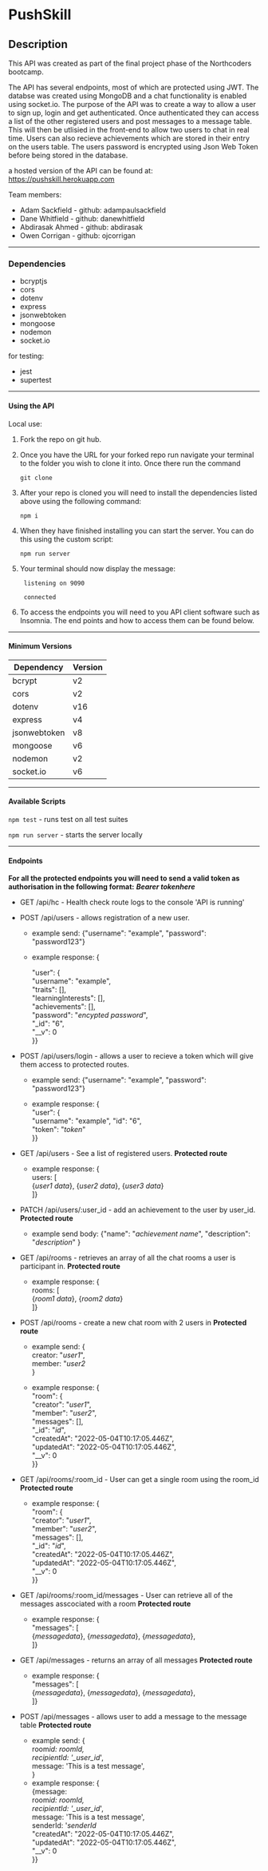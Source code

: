 # PushSkill

## Description

This API was created as part of the final project phase of the Northcoders bootcamp.

The API has several endpoints, most of which are protected using JWT. The databse was created using MongoDB and a chat functionality is enabled using socket.io. The purpose of the API was to create a way to allow a user to sign up, login and get authenticated. Once authenticated they can access a list of the other registered users and post messages to a message table. This will then be utlisied in the front-end to allow two users to chat in real time. Users can also recieve achievements which are stored in their entry on the users table. The users password is encrypted using Json Web Token before being stored in the database.

a hosted version of the API can be found at: https://pushskill.herokuapp.com

Team members:

- Adam Sackfield - github: adampaulsackfield
- Dane Whitfield - github: danewhitfield
- Abdirasak Ahmed - github: abdirasak
- Owen Corrigan - github: ojcorrigan

---

### Dependencies

- bcryptjs
- cors
- dotenv
- express
- jsonwebtoken
- mongoose
- nodemon
- socket.io

for testing:

- jest
- supertest

---

#### Using the API

Local use:

1.  Fork the repo on git hub.

2.  Once you have the URL for your forked repo run navigate your terminal to the folder you wish to clone it into. Once there run the command

        git clone

3.  After your repo is cloned you will need to install the dependencies listed above using the following command:

        npm i

4.  When they have finished installing you can start the server. You can do this using the custom script:

        npm run server

5.  Your terminal should now display the message:

         listening on 9090

         connected

6.  To access the endpoints you will need to you API client software such as Insomnia. The end points and how to access them can be found below.

---

#### Minimum Versions

| Dependency   | Version |
| ------------ | ------- |
| bcrypt       | v2      |
| cors         | v2      |
| dotenv       | v16     |
| express      | v4      |
| jsonwebtoken | v8      |
| mongoose     | v6      |
| nodemon      | v2      |
| socket.io    | v6      |

---

#### Available Scripts

`npm test` - runs test on all test suites

`npm run server` - starts the server locally

---

#### Endpoints

**For all the protected endpoints you will need to send a valid token as authorisation in the following format:** **_Bearer tokenhere_**

- GET /api/hc - Health check route logs to the console 'API is running'

- POST /api/users - allows registration of a new user.

  - example send: {"username": "example", "password": "password123"}

  - example response: {<br>

    "user": {<br>
    "username": "example",<br>
    "traits": [],<br>
    "learningInterests": [],<br>
    "achievements": [],<br>
    "password": "_encypted password_", <br>
    "\_id": "6", <br>
    "\_\_v": 0<br>
    }}

- POST /api/users/login - allows a user to recieve a token which will give them access to protected routes.

  - example send: {"username": "example", "password": "password123"}

  - example response: {<br>
    "user": { <br>
    "username": "example",
    "id": "6",<br>
    "token": "_token_"<br>
    }}

- GET /api/users - See a list of registered users. **Protected route**

  - example response: {<br>
    users: [ <br>
    {*user1 data*}, {*user2 data*}, {*user3 data*}<br>
    ]}

- PATCH /api/users/:user_id - add an achievement to the user by user_id. **Protected route**

  - example send body: {"name": "_achievement name_", "description": "_description_"
    }

- GET /api/rooms - retrieves an array of all the chat rooms a user is participant in. **Protected route**

  - example response: {<br>
    rooms: [<br>
    {*room1 data*}, {*room2 data*}<br>
    ]}

- POST /api/rooms - create a new chat room with 2 users in **Protected route**

  - example send: {<br>
    creator: "_user1_", <br>
    member: "_user2_ <br>
    }

  - example response: {<br>
    "room": {<br>
    "creator": "_user1_",<br>
    "member": "_user2_", <br>
    "messages": [],<br>
    "\_id": "_id_",<br>
    "createdAt": "2022-05-04T10:17:05.446Z",<br>
    "updatedAt": "2022-05-04T10:17:05.446Z",<br>
    "\_\_v": 0 <br>
    }}

- GET /api/rooms/:room_id - User can get a single room using the room_id **Protected route**

  - example response: {<br>
    "room": {<br>
    "creator": "_user1_",<br>
    "member": "_user2_", <br>
    "messages": [],<br>
    "\_id": "_id_",<br>
    "createdAt": "2022-05-04T10:17:05.446Z",<br>
    "updatedAt": "2022-05-04T10:17:05.446Z",<br>
    "\_\_v": 0 <br>
    }}

- GET /api/rooms/:room_id/messages - User can retrieve all of the messages asscociated with a room **Protected route**

  - example response: {<br>
    "messages": [<br>
    {*messagedata*}, {*messagedata*}, {*messagedata*},<br>
    ]}

- GET /api/messages - returns an array of all messages **Protected route**

  - example response: {<br>
    "messages": [<br>
    {*messagedata*}, {*messagedata*}, {*messagedata*},<br>
    ]}

- POST /api/messages - allows user to add a message to the message table **Protected route**

  - example send: {<br>
    room*id: roomId,<br>
    recipientId: '\_user_id*',<br>
    message: 'This is a test message',<br>
    }
  - example response: {<br>
    {message: <br>
    room*id: roomId,<br>
    recipientId: '\_user_id*',<br>
    message: 'This is a test message',<br>
    senderId: '_senderId_ <br>
    "createdAt": "2022-05-04T10:17:05.446Z", <br>
    "updatedAt": "2022-05-04T10:17:05.446Z", <br>
    "\_\_v": 0<br>
    }}
